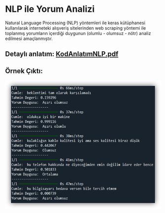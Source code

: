# NLP ile Yorum Analizi
Natural Language Processing (NLP) yöntemleri ile keras kütüphanesi kullanılarak interneteki alışveriş sitelerinden web scraping yöntemi ile toplanmış yorumların içerdiği duygunun (olumlu - olumsuz - nötr) analiz edilmesi amaçlanmıştır. 


## Detaylı anlatım: [KodAnlatımNLP.pdf](https://github.com/azsaritas/NLP_yorum_analizi/blob/main/KodAnlat%C4%B1mNLP.pdf)

## Örnek Çıktı: 
![Sonuc.png](https://github.com/azsaritas/NLP_yorum_analizi/blob/main/Dosyalar/Sonuc.png)
